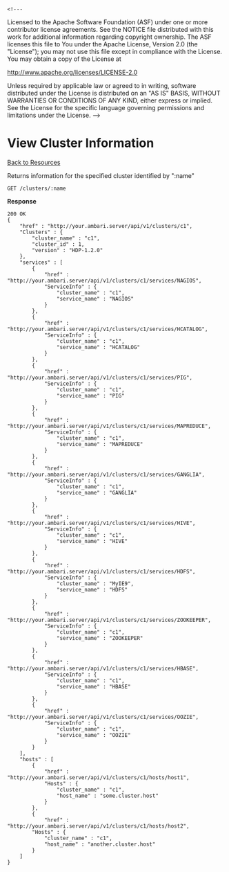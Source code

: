 	<!---
Licensed to the Apache Software Foundation (ASF) under one or more
contributor license agreements. See the NOTICE file distributed with
this work for additional information regarding copyright ownership.
The ASF licenses this file to You under the Apache License, Version 2.0
(the "License"); you may not use this file except in compliance with
the License. You may obtain a copy of the License at

http://www.apache.org/licenses/LICENSE-2.0

Unless required by applicable law or agreed to in writing, software
distributed under the License is distributed on an "AS IS" BASIS,
WITHOUT WARRANTIES OR CONDITIONS OF ANY KIND, either express or implied.
See the License for the specific language governing permissions and
limitations under the License.
-->

View Cluster Information
=====

[Back to Resources](index.md#resources)

Returns information for the specified cluster identified by ":name"

    GET /clusters/:name

**Response**

    200 OK
    {
    	"href" : "http://your.ambari.server/api/v1/clusters/c1",
      	"Clusters" : {
        	"cluster_name" : "c1",
        	"cluster_id" : 1,
        	"version" : "HDP-1.2.0"
      	},
      	"services" : [
        	{
        		"href" : "http://your.ambari.server/api/v1/clusters/c1/services/NAGIOS",
        		"ServiceInfo" : {
          			"cluster_name" : "c1",
          			"service_name" : "NAGIOS"
          		}
        	},
        	{
        		"href" : "http://your.ambari.server/api/v1/clusters/c1/services/HCATALOG",
        		"ServiceInfo" : {
          			"cluster_name" : "c1",
          			"service_name" : "HCATALOG"
          		}
        	},
        	{
        		"href" : "http://your.ambari.server/api/v1/clusters/c1/services/PIG",
        		"ServiceInfo" : {
          			"cluster_name" : "c1",
         			"service_name" : "PIG"
          		}
        	},
        	{
        		"href" : "http://your.ambari.server/api/v1/clusters/c1/services/MAPREDUCE",
        		"ServiceInfo" : {
          			"cluster_name" : "c1",
          			"service_name" : "MAPREDUCE"
          		}
        	},
        	{
        		"href" : "http://your.ambari.server/api/v1/clusters/c1/services/GANGLIA",
        		"ServiceInfo" : {
          			"cluster_name" : "c1",
          			"service_name" : "GANGLIA"
          		}
        	},
        	{
        		"href" : "http://your.ambari.server/api/v1/clusters/c1/services/HIVE",
        		"ServiceInfo" : {
          			"cluster_name" : "c1",
          			"service_name" : "HIVE"
          		}
        	},
        	{
        		"href" : "http://your.ambari.server/api/v1/clusters/c1/services/HDFS",
        		"ServiceInfo" : {
          			"cluster_name" : "MyIE9",
          			"service_name" : "HDFS"
          		}
        	},
        	{
        		"href" : "http://your.ambari.server/api/v1/clusters/c1/services/ZOOKEEPER",
        		"ServiceInfo" : {
          			"cluster_name" : "c1",
         	 		"service_name" : "ZOOKEEPER"
          		}
        	},
        	{
        		"href" : "http://your.ambari.server/api/v1/clusters/c1/services/HBASE",
        		"ServiceInfo" : {
          			"cluster_name" : "c1",
          			"service_name" : "HBASE"
          		}
        	},
        	{
        		"href" : "http://your.ambari.server/api/v1/clusters/c1/services/OOZIE",
        		"ServiceInfo" : {
          			"cluster_name" : "c1",
          			"service_name" : "OOZIE"
          		}
        	} 
    	],
    	"hosts" : [
      		{
      			"href" : "http://your.ambari.server/api/v1/clusters/c1/hosts/host1",
      			"Hosts" : {
        			"cluster_name" : "c1",
        			"host_name" : "some.cluster.host"
        		}
      		},
      		{
      			"href" : "http://your.ambari.server/api/v1/clusters/c1/hosts/host2",
      		"Hosts" : {
        		"cluster_name" : "c1",
        		"host_name" : "another.cluster.host"
        	}
        ]
    }

